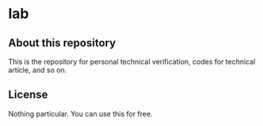 # lab
## About this repository 
This is the repository for personal technical verification, codes for technical article, and so on. 
## License 
Nothing particular. You can use this for free.